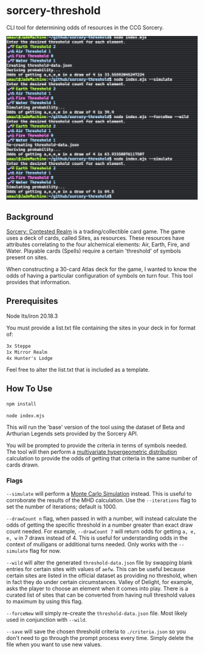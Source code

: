 # sorcery-threshold
CLI tool for determining odds of resources in the CCG Sorcery.

![Example output](example.png)

## Background
[Sorcery: Contested Realm](https://sorcerytcg.com/) is a trading/collectible card game. The game uses a deck of cards, called Sites, as resources. These resources have attributes correlating to the four alchemical elements: Air, Earth, Fire, and Water. Playable cards (Spells) require a certain 'threshold' of symbols present on sites.

When constructing a 30-card Atlas deck for the game, I wanted to know the odds of having a particular configuration of symbols on turn four. This tool provides that information.

## Prerequisites
Node lts/iron 20.18.3

You must provide a list.txt file containing the sites in your deck in for format of:
```
3x Steppe
1x Mirror Realm
4x Hunter's Lodge
```

Feel free to alter the list.txt that is included as a template.

## How To Use

`npm install`

`node index.mjs`

This will run the 'base' version of the tool using the dataset of Beta and Arthurian Legends sets provided by the Sorcery API.

You will be prompted to provide the criteria in terms of symbols needed. The tool will then perform a [multivariate hypergeometric distribution](https://en.wikipedia.org/wiki/Hypergeometric_distribution#Multivariate_hypergeometric_distribution) calculation to provide the odds of getting that criteria in the same number of cards drawn.

### Flags

`--simulate` will perform a [Monte Carlo Simulation](https://en.wikipedia.org/wiki/Monte_Carlo_method) instead. This is useful to corroborate the results of the MHD calculation. Use the `--iterations` flag to set the number of iterations; default is 1000.

`--drawCount n` flag, when passed in with a number, will instead calculate the odds of getting the specific threshold in a number greater than exact draw count needed. For example, `--drawCount 7` will return odds for getting `a, e, e, w` in 7 draws instead of 4. This is useful for understanding odds in the context of mulligans or additional turns needed. Only works with the `--simulate` flag for now.

`--wild` will alter the generated `threshold-data.json` file by swapping blank entries for certain sites with values of `aefw`. This can be useful because certain sites are listed in the official dataset as providing no threshold, when in fact they do under certain circumstances. Valley of Delight, for example, asks the player to choose an element when it comes into play. There is a curated list of sites that can be converted from having null threshold values to maximum by using this flag.

`--forceNew` will simply re-create the `threshold-data.json` file. Most likely used in conjunction with `--wild`.

`--save` will save the chosen threshold criteria to `./criteria.json` so you don't need to go through the prompt process every time. Simply delete the file when you want to use new values.

